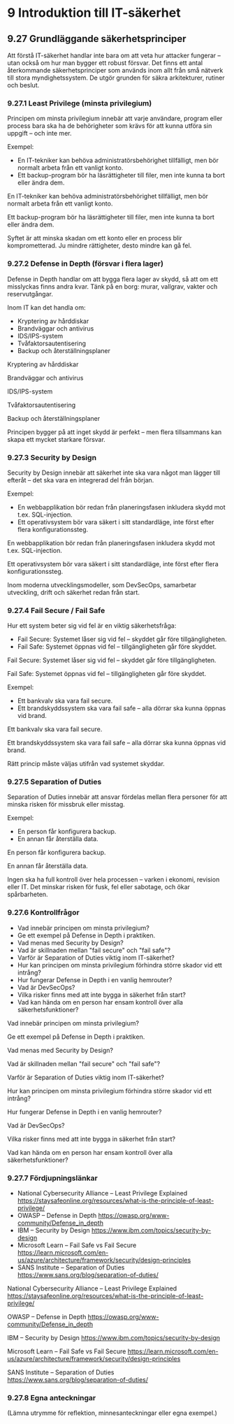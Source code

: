 # 9 Introduktion till IT-säkerhet

## 9.27 Grundläggande säkerhetsprinciper

Att förstå IT-säkerhet handlar inte bara om att veta hur attacker fungerar – utan också om hur man bygger ett robust försvar. Det finns ett antal återkommande säkerhetsprinciper som används inom allt från små nätverk till stora myndighetssystem. De utgör grunden för säkra arkitekturer, rutiner och beslut.

### 9.27.1 Least Privilege (minsta privilegium)

Principen om minsta privilegium innebär att varje användare, program eller process bara ska ha de behörigheter som krävs för att kunna utföra sin uppgift – och inte mer.

Exempel:

- En IT-tekniker kan behöva administratörsbehörighet tillfälligt, men bör normalt arbeta från ett vanligt konto.
- Ett backup-program bör ha läsrättigheter till filer, men inte kunna ta bort eller ändra dem.

En IT-tekniker kan behöva administratörsbehörighet tillfälligt, men bör normalt arbeta från ett vanligt konto.

Ett backup-program bör ha läsrättigheter till filer, men inte kunna ta bort eller ändra dem.

Syftet är att minska skadan om ett konto eller en process blir komprometterad. Ju mindre rättigheter, desto mindre kan gå fel.

### 9.27.2 Defense in Depth (försvar i flera lager)

Defense in Depth handlar om att bygga flera lager av skydd, så att om ett misslyckas finns andra kvar. Tänk på en borg: murar, vallgrav, vakter och reservutgångar.

Inom IT kan det handla om:

- Kryptering av hårddiskar
- Brandväggar och antivirus
- IDS/IPS-system
- Tvåfaktorsautentisering
- Backup och återställningsplaner

Kryptering av hårddiskar

Brandväggar och antivirus

IDS/IPS-system

Tvåfaktorsautentisering

Backup och återställningsplaner

Principen bygger på att inget skydd är perfekt – men flera tillsammans kan skapa ett mycket starkare försvar.

### 9.27.3 Security by Design

Security by Design innebär att säkerhet inte ska vara något man lägger till efteråt – det ska vara en integrerad del från början.

Exempel:

- En webbapplikation bör redan från planeringsfasen inkludera skydd mot t.ex. SQL-injection.
- Ett operativsystem bör vara säkert i sitt standardläge, inte först efter flera konfigurationssteg.

En webbapplikation bör redan från planeringsfasen inkludera skydd mot t.ex. SQL-injection.

Ett operativsystem bör vara säkert i sitt standardläge, inte först efter flera konfigurationssteg.

Inom moderna utvecklingsmodeller, som DevSecOps, samarbetar utveckling, drift och säkerhet redan från start.

### 9.27.4 Fail Secure / Fail Safe

Hur ett system beter sig vid fel är en viktig säkerhetsfråga:

- Fail Secure: Systemet låser sig vid fel – skyddet går före tillgängligheten.
- Fail Safe: Systemet öppnas vid fel – tillgängligheten går före skyddet.

Fail Secure: Systemet låser sig vid fel – skyddet går före tillgängligheten.

Fail Safe: Systemet öppnas vid fel – tillgängligheten går före skyddet.

Exempel:

- Ett bankvalv ska vara fail secure.
- Ett brandskyddssystem ska vara fail safe – alla dörrar ska kunna öppnas vid brand.

Ett bankvalv ska vara fail secure.

Ett brandskyddssystem ska vara fail safe – alla dörrar ska kunna öppnas vid brand.

Rätt princip måste väljas utifrån vad systemet skyddar.

### 9.27.5 Separation of Duties

Separation of Duties innebär att ansvar fördelas mellan flera personer för att minska risken för missbruk eller misstag.

Exempel:

- En person får konfigurera backup.
- En annan får återställa data.

En person får konfigurera backup.

En annan får återställa data.

Ingen ska ha full kontroll över hela processen – varken i ekonomi, revision eller IT. Det minskar risken för fusk, fel eller sabotage, och ökar spårbarheten.



### 9.27.6 Kontrollfrågor

- Vad innebär principen om minsta privilegium?
- Ge ett exempel på Defense in Depth i praktiken.
- Vad menas med Security by Design?
- Vad är skillnaden mellan "fail secure" och "fail safe"?
- Varför är Separation of Duties viktig inom IT-säkerhet?
- Hur kan principen om minsta privilegium förhindra större skador vid ett intrång?
- Hur fungerar Defense in Depth i en vanlig hemrouter?
- Vad är DevSecOps?
- Vilka risker finns med att inte bygga in säkerhet från start?
- Vad kan hända om en person har ensam kontroll över alla säkerhetsfunktioner?

Vad innebär principen om minsta privilegium?

Ge ett exempel på Defense in Depth i praktiken.

Vad menas med Security by Design?

Vad är skillnaden mellan "fail secure" och "fail safe"?

Varför är Separation of Duties viktig inom IT-säkerhet?

Hur kan principen om minsta privilegium förhindra större skador vid ett intrång?

Hur fungerar Defense in Depth i en vanlig hemrouter?

Vad är DevSecOps?

Vilka risker finns med att inte bygga in säkerhet från start?

Vad kan hända om en person har ensam kontroll över alla säkerhetsfunktioner?


### 9.27.7 Fördjupningslänkar

- National Cybersecurity Alliance – Least Privilege Explained https://staysafeonline.org/resources/what-is-the-principle-of-least-privilege/
- OWASP – Defense in Depth https://owasp.org/www-community/Defense_in_depth
- IBM – Security by Design https://www.ibm.com/topics/security-by-design
- Microsoft Learn – Fail Safe vs Fail Secure https://learn.microsoft.com/en-us/azure/architecture/framework/security/design-principles
- SANS Institute – Separation of Duties https://www.sans.org/blog/separation-of-duties/

National Cybersecurity Alliance – Least Privilege Explained https://staysafeonline.org/resources/what-is-the-principle-of-least-privilege/

OWASP – Defense in Depth https://owasp.org/www-community/Defense_in_depth

IBM – Security by Design https://www.ibm.com/topics/security-by-design

Microsoft Learn – Fail Safe vs Fail Secure https://learn.microsoft.com/en-us/azure/architecture/framework/security/design-principles

SANS Institute – Separation of Duties https://www.sans.org/blog/separation-of-duties/


### 9.27.8 Egna anteckningar

(Lämna utrymme för reflektion, minnesanteckningar eller egna exempel.)


